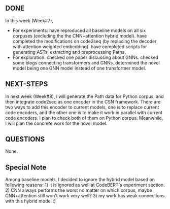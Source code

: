 ## DONE
In this week (Week#7),
- For experiments: have reproduced all baseline models on all six corpuses (excluding the the CNN+attention hybrid model). have completed the modifications on code2seq (by replacing the decoder with attention weighted embedding). have completed scripts for generating ASTs, extracting and preprocessing Paths.
- For exploration: checked one paper discussing about GNNs. checked some blogs connecting transformers and GNNs. determined the novel model being one GNN model instead of one transformer model.

## NEXT-STEPS
In next week (Week#8), i will generate the Path data for Python corpus, and then integrate code2seq as one encoder in the CSN framework. There are two ways to add this encoder to current models, one is to replace current code encoders, and the other one is to make it work in parallel with current code encoders. I plan to check both of them on Python corpus. Meanwhile, I will plan the concrete work for the novel model.

## QUESTIONS
None.

## Special Note
Among baseline models, I decided to ignore the hybrid model based on following reasons: 1) it is ignored as well at CodeBERT's experiment section. 2) CNN always performs the worst no matter on which corpus, maybe CNN+attention still won't work very well? 3) my work has weak connections with this hybrid model :)
